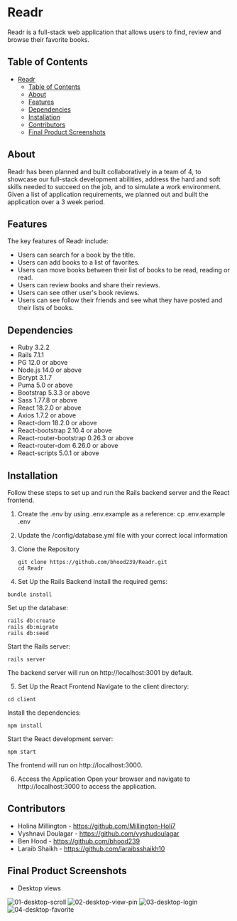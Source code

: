 # Readr

Readr is a full-stack web application that allows users to find, review and browse their favorite books.

## Table of Contents

- [Readr](#readr)
  - [Table of Contents](#table-of-contents)
  - [About](#about)
  - [Features](#features)
  - [Dependencies](#dependencies)
  - [Installation](#installation)
  - [Contributors](#contributors)
  - [Final Product Screenshots](#final-product-screenshots)

## About

Readr has been planned and built collaboratively in a team of 4, to showcase our full-stack development abilities, address the hard and soft skills needed to succeed on the job, and to simulate a work environment. Given a list of application requirements, we planned out and built the application over a 3 week period.

## Features

The key features of Readr include:

- Users can search for a book by the title.
- Users can add books to a list of favorites.
- Users can move books between their list of books to be read, reading or read.
- Users can review books and share their reviews.
- Users can see other user's book reviews.
- Users can see follow their friends and see what they have posted and their lists of books.

## Dependencies

- Ruby 3.2.2
- Rails 7.1.1
- PG 12.0 or above
- Node.js 14.0 or above
- Bcrypt 3.1.7
- Puma 5.0 or above
- Bootstrap 5.3.3 or above
- Sass 1.77.8 or above
- React 18.2.0 or above
- Axios 1.7.2 or above
- React-dom 18.2.0 or above
- React-bootstrap 2.10.4 or above
- React-router-bootstrap 0.26.3 or above
- React-router-dom 6.26.0 or above
- React-scripts 5.0.1 or above

## Installation

Follow these steps to set up and run the Rails backend server and the React frontend.

1. Create the .env by using .env.example as a reference: cp .env.example .env

2. Update the /config/database.yml file with your correct local information

3. Clone the Repository
   ```
   git clone https://github.com/bhood239/Readr.git
   cd Readr
   ```
4. Set Up the Rails Backend
   Install the required gems:

```
bundle install
```

Set up the database:

```
rails db:create
rails db:migrate
rails db:seed
```

Start the Rails server:

```
rails server
```

The backend server will run on http://localhost:3001 by default.

5. Set Up the React Frontend
   Navigate to the client directory:

```
cd client
```

Install the dependencies:

```
npm install
```

Start the React development server:

```
npm start
```

The frontend will run on http://localhost:3000.

6. Access the Application
   Open your browser and navigate to http://localhost:3000 to access the application.

## Contributors

- Holina Millington - https://github.com/Millington-Holi7
- Vyshnavi Doulagar - https://github.com/vyshudoulagar
- Ben Hood - https://github.com/bhood239
- Laraib Shaikh - https://github.com/laraibsshaikh10

## Final Product Screenshots

- Desktop views

![01-desktop-scroll](./lib/screenshots/01-desktop-scroll.gif)
![02-desktop-view-pin](./lib/screenshots/02-desktop-view-pin.gif)
![03-desktop-login](./lib/screenshots/03-desktop-login.gif)
![04-desktop-favorite](./lib/screenshots/04-desktop-favorite.gif)
